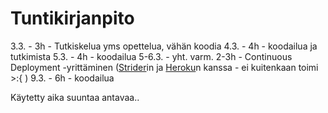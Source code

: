 Tuntikirjanpito
===============

3.3. - 3h - Tutkiskelua yms opettelua, vähän koodia
4.3. - 4h - koodailua ja tutkimista
5.3. - 4h - koodailua
5-6.3. - yht. varm. 2-3h - Continuous Deployment -yrittäminen
([Strider][1]in ja [Heroku][2]n kanssa - ei kuitenkaan toimi \>:{ )
9.3. - 6h - koodailua

Käytetty aika suuntaa antavaa..

[1]: <http://stridercd.com/>

[2]: <https://purjochat.herokuapp.com/>


